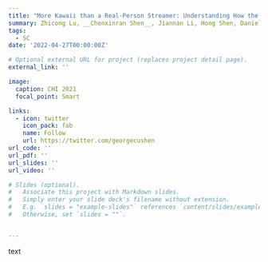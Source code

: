```yaml
---
title: "More Kawaii than a Real-Person Streamer: Understanding How the Otaku Community Engages with and Perceives Virtual YouTubers"
summary: Zhicong Lu, __Chenxinran Shen__, Jiannan Li, Hong Shen, Daniel Wigdor <br> _In Proceedings of the 2021 CHI Conference on Human Factors in Computing Systems 2021_ 
tags:
  - SC
date: '2022-04-27T00:00:00Z'

# Optional external URL for project (replaces project detail page).
external_link: ''

image:
  caption: CHI 2021
  focal_point: Smart

links:
  - icon: twitter
    icon_pack: fab
    name: Follow
    url: https://twitter.com/georgecushen
url_code: ''
url_pdf: ''
url_slides: ''
url_video: ''

# Slides (optional).
#   Associate this project with Markdown slides.
#   Simply enter your slide deck's filename without extension.
#   E.g. `slides = "example-slides"` references `content/slides/example-slides.md`.
#   Otherwise, set `slides = ""`.


---
```

text

